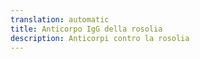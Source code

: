 ```yaml
---
translation: automatic
title: Anticorpo IgG della rosolia
description: Anticorpi contro la rosolia
---
```


